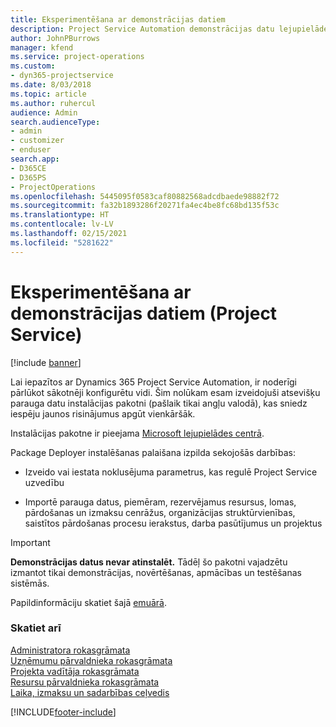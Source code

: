 ```yaml
---
title: Eksperimentēšana ar demonstrācijas datiem
description: Project Service Automation demonstrācijas datu lejupielāde un eksperimentēšana ar tiem
author: JohnPBurrows
manager: kfend
ms.service: project-operations
ms.custom:
- dyn365-projectservice
ms.date: 8/03/2018
ms.topic: article
ms.author: ruhercul
audience: Admin
search.audienceType:
- admin
- customizer
- enduser
search.app:
- D365CE
- D365PS
- ProjectOperations
ms.openlocfilehash: 5445095f0583caf80882568adcdbaede98882f72
ms.sourcegitcommit: fa32b1893286f20271fa4ec4be8fc68bd135f53c
ms.translationtype: HT
ms.contentlocale: lv-LV
ms.lasthandoff: 02/15/2021
ms.locfileid: "5281622"
---
```

# <a name="experiment-with-demo-data-project-service"></a>Eksperimentēšana ar demonstrācijas datiem (Project Service)

[!include [banner](../includes/psa-now-project-operations.md)]

Lai iepazītos ar Dynamics 365 Project Service Automation, ir noderīgi pārlūkot sākotnēji konfigurētu vidi.  Šim nolūkam esam izveidojuši atsevišķu parauga datu instalācijas pakotni (pašlaik tikai angļu valodā), kas sniedz iespēju jaunos risinājumus apgūt vienkāršāk. 

Instalācijas pakotne ir pieejama [Microsoft lejupielādes centrā](https://go.microsoft.com/fwlink/?linkid=859966).  

Package Deployer instalēšanas palaišana izpilda sekojošās darbības: 
  
-   Izveido vai iestata noklusējuma parametrus, kas regulē Project Service uzvedību  
  
-   Importē parauga datus, piemēram, rezervējamus resursus, lomas, pārdošanas un izmaksu cenrāžus, organizācijas struktūrvienības, saistītos pārdošanas procesu ierakstus, darba pasūtījumus un projektus    
  
> [!IMPORTANT]
> **Demonstrācijas datus nevar atinstalēt.** Tādēļ šo pakotni vajadzētu izmantot tikai demonstrācijas, novērtēšanas, apmācības un testēšanas sistēmās.

Papildinformāciju skatiet šajā [emuārā](https://blogs.msdn.microsoft.com/crm/2017/10/24/microsoft-dynamics-365-for-field-service-and-project-service-automation-sample-data).





  
### <a name="see-also"></a>Skatiet arī  
 [Administratora rokasgrāmata](../psa/admin-guide.md)   
 [Uzņēmumu pārvaldnieka rokasgrāmata](../psa/account-manager-guide.md)   
 [Projekta vadītāja rokasgrāmata](../psa/project-manager-guide.md)   
 [Resursu pārvaldnieka rokasgrāmata](../psa/resource-manager-guide.md)   
 [Laika, izmaksu un sadarbības ceļvedis](../psa/time-expense-collaboration-guide.md)


[!INCLUDE[footer-include](../includes/footer-banner.md)]